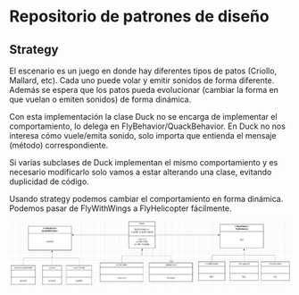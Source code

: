 # Repositorio de patrones de diseño

## Strategy
El escenario es un juego en donde hay diferentes tipos de patos (Criollo, Mallard, etc). Cada uno puede volar y emitir sonidos de forma diferente. Además se espera que los patos pueda evolucionar (cambiar la forma en que vuelan o emiten sonidos) de forma dinámica.

Con esta implementación la clase Duck no se encarga de implementar el comportamiento, lo delega en FlyBehavior/QuackBehavior. En Duck no nos interesa cómo vuele/emita sonido, solo importa que entienda el mensaje (método) correspondiente.

Si varias subclases de Duck implementan el mismo comportamiento y es necesario modificarlo solo vamos a estar alterando una clase, evitando duplicidad de código. 

Usando strategy podemos cambiar el comportamiento en forma dinámica. Podemos pasar de FlyWithWings a FlyHelicopter fácilmente.

![Diagram](https://github.com/fede90/patrones/blob/master/strategy.png?raw=true)
